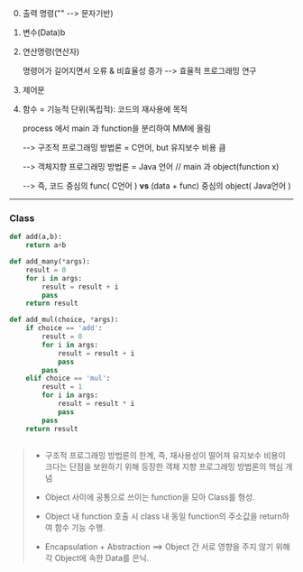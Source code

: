 0. 출력 명령("" --> 문자기반)

1. 변수(Data)b

2. 연산명령(연산자)

   명령어가 길어지면서 오류 & 비효율성 증가 --> 효율적 프로그래밍 연구

3. 제어문

4. 함수 = 기능적 단위(독립적): 코드의 재사용에 목적

   process 에서 main 과 function을 분리하여 MM에 올림

   --> 구조적 프로그래밍 방법론 = C언어, but 유지보수 비용 큼

   --> 객체지향 프로그래밍 방법론 = Java 언어 // main 과 object(function x)

   --> 즉, 코드 중심의 func( C언어 ) **vs** (data + func) 중심의 object( Java언어 )

---

### Class

```python
def add(a,b):
    return a+b

def add_many(*args):
    result = 0
    for i in args:
        result = result + i
        pass
    return result

def add_mul(choice, *args):
    if choice == 'add':
        result = 0
        for i in args:
            result = result + i
            pass
        pass
    elif choice == 'mul':
        result = 1
        for i in args:
            result = result * i
            pass
        pass
    return result
        
```

> - 구조적 프로그래밍 방법론의 한계, 즉, 재사용성이 떨어져 유지보수 비용이 크다는 단점을 보완하기 위해 등장한 객체 지향 프로그래밍 방법론의 핵심 개념
>
> - Object 사이에 공통으로 쓰이는 function을 모아 Class를 형성.
> - Object 내 function 호출 시 class 내 동일 function의 주소값을 return하여 함수 기능 수행.
> - Encapsulation + Abstraction ==> Object 간 서로 영향을 주지 않기 위해 각 Object에 속한 Data를 은닉.